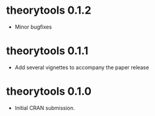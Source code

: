 # theorytools 0.1.2

* Minor bugfixes

# theorytools 0.1.1

* Add several vignettes to accompany the paper release

# theorytools 0.1.0

* Initial CRAN submission.
